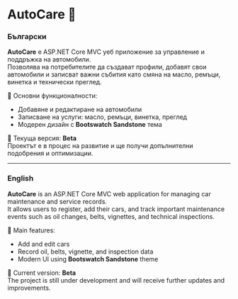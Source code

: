 # AutoCare 🚗  
### Български

**AutoCare** е ASP.NET Core MVC уеб приложение за управление и поддръжка на автомобили.  
Позволява на потребителите да създават профили, добавят свои автомобили и записват важни събития като смяна на масло, ремъци, винетка и технически преглед.  

🔹 Основни функционалности:
- Добавяне и редактиране на автомобили  
- Записване на услуги: масло, ремъци, винетка, преглед  
- Модерен дизайн с **Bootswatch Sandstone** тема  

📘 Текуща версия: **Beta**  
Проектът е в процес на развитие и ще получи допълнителни подобрения и оптимизации.

---

### English

**AutoCare** is an ASP.NET Core MVC web application for managing car maintenance and service records.  
It allows users to register, add their cars, and track important maintenance events such as oil changes, belts, vignettes, and technical inspections.

🔹 Main features:
- Add and edit cars  
- Record oil, belts, vignette, and inspection data  
- Modern UI using **Bootswatch Sandstone** theme  

📘 Current version: **Beta**  
The project is still under development and will receive further updates and improvements.
